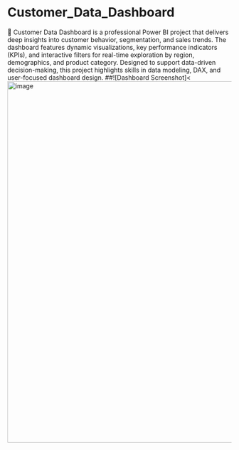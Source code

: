 # Customer_Data_Dashboard
🚀 Customer Data Dashboard is a professional Power BI project that delivers deep insights into customer behavior, segmentation, and sales trends. The dashboard features dynamic visualizations, key performance indicators (KPIs), and interactive filters for real-time exploration by region, demographics, and product category. Designed to support data-driven decision-making, this project highlights skills in data modeling, DAX, and user-focused dashboard design.
##![Dashboard Screenshot]<<img width="1437" height="812" alt="image" src="https://github.com/user-attachments/assets/1d504208-a5ae-4d0a-a9e7-1b135a7691c3" />
